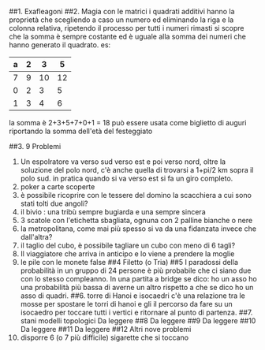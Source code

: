 ##1. Exafleagoni
##2. Magia con le matrici
i quadrati additivi hanno la proprietà che scegliendo a caso un numero ed eliminando la riga e la colonna relativa, ripetendo il processo per tutti i numeri 
rimasti si scopre che la somma è sempre costante ed è uguale alla somma dei numeri che hanno generato il quadrato. es:

a  | 2  | 3 | 5
---|----|---|--
7  | 9  |10 |12
0  | 2  | 3 | 5
1  | 3  | 4 | 6

la somma è 2+3+5+7+0+1 = 18
può essere usata come biglietto di auguri riportando la somma dell'età del festeggiato

##3. 9 Problemi
1) Un espolratore va verso sud verso est e poi verso nord, oltre la soluzione del polo nord, c'è anche quella di trovarsi a 1+pi/2 km sopra il polo sud. in pratica quando si va verso est si fa un giro completo. 
2) poker a carte scoperte
3) è possibile ricoprire con le tessere del domino la scacchiera a cui sono stati tolti due angoli?
4) il bivio : una tribù sempre bugiarda e una sempre sincera
5) 3 scatole con l'etichetta sbagliata, ognuna con 2 palline bianche o nere
6) la metropolitana, come mai più spesso si va da una fidanzata invece che dall'altra?
7) il taglio del cubo, è possibile tagliare un cubo con meno di 6 tagli?
8) Il viaggiatore che arriva in anticipo e lo viene a prendere la moglie
9) le pile con le monete false
##4 Filetto (o Tria)
##5 I paradossi della probabilità
in un gruppo di 24 persone è più probabile che ci siano due con lo stesso compleanno. 
In una partita a bridge se dico: ho un asso ho una probabilità più bassa di averne un altro rispetto a che se dico ho un asso di quadri. 
##6. torre di Hanoi e isocaedri
c'è una relazione tra le mosse per spostare le torri di hanoi e gli il percorso da fare su un isocaedro per toccare tutti i vertici e ritornare al punto di partenza. 
##7. stani modelli topologici
Da leggere 
##8
Da leggere 
##9
Da leggere 
##10
Da leggere 
##11
Da leggere 
##12 Altri nove problemi
1) disporre 6 (o 7 più difficile) sigarette che si toccano
